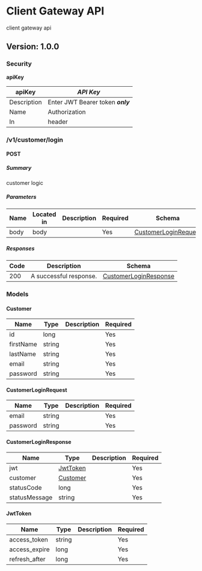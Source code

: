 # Client Gateway API
client gateway api

## Version: 1.0.0

### Security
**apiKey**  

|apiKey|*API Key*|
|---|---|
|Description|Enter JWT Bearer token **_only_**|
|Name|Authorization|
|In|header|

### /v1/customer/login

#### POST
##### Summary

customer logic

##### Parameters

| Name | Located in | Description | Required | Schema |
| ---- | ---------- | ----------- | -------- | ---- |
| body | body |  | Yes | [CustomerLoginRequest](#customerloginrequest) |

##### Responses

| Code | Description | Schema |
| ---- | ----------- | ------ |
| 200 | A successful response. | [CustomerLoginResponse](#customerloginresponse) |

### Models

#### Customer

| Name | Type | Description | Required |
| ---- | ---- | ----------- | -------- |
| id | long |  | Yes |
| firstName | string |  | Yes |
| lastName | string |  | Yes |
| email | string |  | Yes |
| password | string |  | Yes |

#### CustomerLoginRequest

| Name | Type | Description | Required |
| ---- | ---- | ----------- | -------- |
| email | string |  | Yes |
| password | string |  | Yes |

#### CustomerLoginResponse

| Name | Type | Description | Required |
| ---- | ---- | ----------- | -------- |
| jwt | [JwtToken](#jwttoken) |  | Yes |
| customer | [Customer](#customer) |  | Yes |
| statusCode | long |  | Yes |
| statusMessage | string |  | Yes |

#### JwtToken

| Name | Type | Description | Required |
| ---- | ---- | ----------- | -------- |
| access_token | string |  | Yes |
| access_expire | long |  | Yes |
| refresh_after | long |  | Yes |
